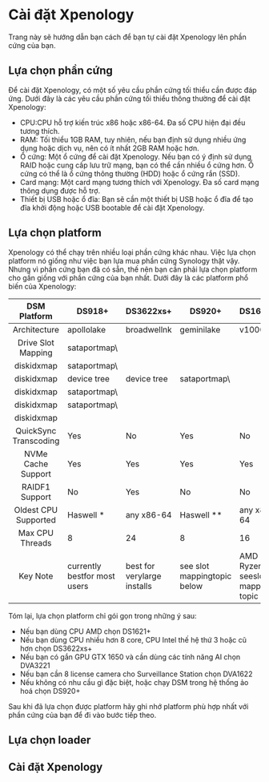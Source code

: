 # Cài đặt Xpenology

Trang này sẽ hướng dẫn bạn cách để bạn tự cài đặt Xpenology lên phần cứng của bạn.

## Lựa chọn phần cứng

Để cài đặt Xpenology, có một số yêu cầu phần cứng tối thiểu cần được đáp ứng. Dưới đây là các yêu cầu phần cứng tối thiểu thông thường để cài đặt Xpenology:

- CPU:CPU hỗ trợ kiến trúc x86 hoặc x86-64. Đa số CPU hiện đại đều tương thích.
- RAM: Tối thiểu 1GB RAM, tuy nhiên, nếu bạn định sử dụng nhiều ứng dụng hoặc dịch vụ, nên có ít nhất 2GB RAM hoặc hơn.
- Ổ cứng: Một ổ cứng để cài đặt Xpenology. Nếu bạn có ý định sử dụng RAID hoặc cung cấp lưu trữ mạng, bạn có thể cần nhiều ổ cứng hơn. Ổ cứng có thể là ổ cứng thông thường (HDD) hoặc ổ cứng rắn (SSD).
- Card mạng: Một card mạng tương thích với Xpenology. Đa số card mạng thông dụng được hỗ trợ.
- Thiết bị USB hoặc ổ đĩa: Bạn sẽ cần một thiết bị USB hoặc ổ đĩa để tạo đĩa khởi động hoặc USB bootable để cài đặt Xpenology.

## Lựa chọn platform

Xpenology có thể chạy trên nhiều loại phần cứng khác nhau. Việc lựa chọn platform nó giống như việc bạn lựa mua phần cứng Synology thật vậy. Nhưng vì phần cứng bạn đã có sẵn, thế nên bạn cần phải lựa chọn platform cho gần giống với phần cứng của bạn nhất. Dưới đây là các platform phổ biến của Xpenology: 

| DSM Platform|DS918+|DS3622xs+ |DS920+|DS1621+ |DS3617xs |DVA3221|DS3615xs |
|:----------------------------:|-------------------------------------------------------|------------------------------------------------------|------------------------------------------------------|-----------------------------------------------------------|-------------------------------------------------|-----------------------------------------------------|-------------------------------------------------|
| Architecture|apollolake |broadwellnk |geminilake|v1000 |broadwell|denverton|bromolow |
| Drive Slot Mapping |sataportmap\
diskidxmap|sataportmap\
diskidxmap |device tree |device tree|sataportmap\
diskidxmap |sataportmap\
diskidxmap|sataportmap\
diskidxmap |
|QuickSync Transcoding |Yes |No |Yes|No|No |No|No |
|NVMe Cache Support|Yes |Yes|Yes|Yes |Yes (as of 7.0) |Yes |No |
|RAIDF1 Support|No|Yes|No |No|Yes|No|Yes|
| Oldest CPU Supported |Haswell *|any x86-64|Haswell **|any x86-64|any x86-64|Haswell *|any x86-64|
| Max CPU Threads|8 |24 |8|16|24 (as of 7.0)|16|16 |
| Key Note|currently bestfor most users |best for verylarge installs |see slot mappingtopic below |AMD Ryzen, seeslot mapping topic |obsoleteuse DS3622xs+|AI/Deep LearningnVIDIA GPU |obsoleteuse DS3622xs+| 

Tóm lại, lựa chọn platform chỉ gói gọn trong những ý sau:

- Nếu bạn dùng CPU AMD chọn DS1621+
- Nếu bạn dùng CPU nhiều hơn 8 core, CPU Intel thế hệ thứ 3 hoặc cũ hơn chọn DS3622xs+
- Nếu bạn có gắn GPU GTX 1650 và cần dùng các tính năng AI chọn DVA3221
- Nếu bạn cần 8 license camera cho Surveillance Station chọn DVA1622
- Nếu không có nhu cầu gì đặc biệt, hoặc chạy DSM trong hệ thống ảo hoá chọn DS920+

Sau khi đã lựa chọn được platform hãy ghi nhớ platform phù hợp nhất với phần cứng của bạn để đi vào bước tiếp theo.

## Lựa chọn loader

## Cài đặt Xpenology